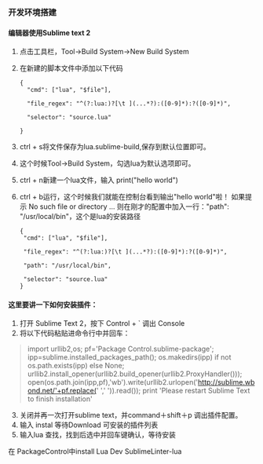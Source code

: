 ### 开发环境搭建

#### 编辑器使用Sublime text 2 

1. 点击工具栏，Tool->Build System->New Build System
2. 在新建的脚本文件中添加以下代码

    ```
	{
   	  "cmd": ["lua", "$file"],
  	  
  	  "file_regex": "^(?:lua:)?[\t ](...*?):([0-9]*):?([0-9]*)",
    
  	  "selector": "source.lua"
    
	}
	```
3. ctrl + s将文件保存为lua.sublime-build,保存到默认位置即可。
4. 这个时候Tool->Build System，勾选lua为默认选项即可。
5. ctrl + n新建一个lua文件，输入
print("hello world")
6. ctrl + b运行，这个时候我们就能在控制台看到输出"hello world"啦！
如果提示 No such file or directory ... 则在刚才的配置中加入一行："path": "/usr/local/bin"，这个是lua的安装路径

	```
	{
   	 "cmd": ["lua", "$file"],
    
     "file_regex": "^(?:lua:)?[\t ](...*?):([0-9]*):?([0-9]*)",
   	 
  	 "path": "/usr/local/bin",
	
   	 "selector": "source.lua"
	}
	```
	
#### 这里要讲一下如何安装插件：

1. 打开 Sublime Text 2，按下 Control + ` 调出 Console
2. 将以下代码粘贴进命令行中并回车：

>import urllib2,os; pf='Package Control.sublime-package'; ipp=sublime.installed_packages_path(); os.makedirs(ipp) if not os.path.exists(ipp) else None; urllib2.install_opener(urllib2.build_opener(urllib2.ProxyHandler())); open(os.path.join(ipp,pf),'wb').write(urllib2.urlopen('http://sublime.wbond.net/'+pf.replace(' ',' ')).read()); print 'Please restart Sublime Text to finish installation'

3. 关闭并再一次打开sublime text，并command＋shift＋p 调出插件配置。
4. 输入 instal  等待Download 可安装的插件列表
5. 输入lua 查找，找到后选中并回车键确认，等待安装

在 PackageControl中install Lua Dev SublimeLinter-lua